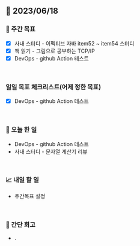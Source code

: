 ## 📅 2023/06/18


### 👏 주간 목표

- [x] 사내 스터디 - 이펙티브 자바 item52 ~ item54 스터디
- [x] 책 읽기 - 그림으로 공부하는 TCP/IP
- [x] DevOps - github Action 테스트

<br/>

### 일일 목표 체크리스트(어제 정한 목표)

- [x] DevOps - github Action 테스트

<br/>

### 💯 오늘 한 일

- DevOps - github Action 테스트
- 사내 스터디 - 문자열 계산기 리뷰

<br/>

### 📈 내일 할 일

- 주간목표 설정

<br/>

### 🤔 간단 회고

- .
 
